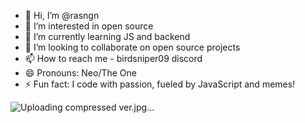 - 👋 Hi, I’m @rasngn
- 👀 I’m interested in open source 
- 🌱 I’m currently learning JS and backend
- 💞️ I’m looking to collaborate on open source projects
- 📫 How to reach me - birdsniper09 discord
- 😄 Pronouns: Neo/The One
- ⚡ Fun fact: I code with passion, fueled by JavaScript and memes!

<!---
rasngn/rasngn is a ✨ special ✨ repository because its `README.md` (this file) appears on your GitHub profile.
You can click the Preview link to take a look at your changes.
--->


![Uploading compressed ver.jpg…]()



